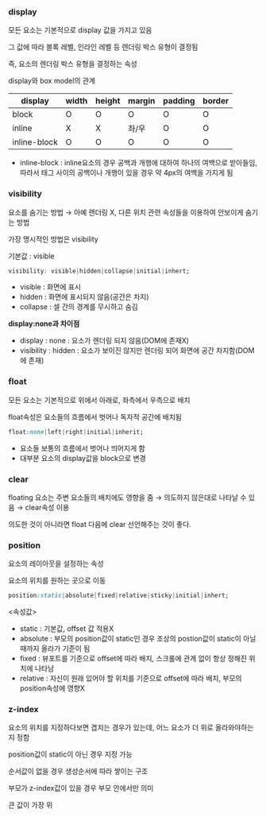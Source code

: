 ### display

모든 요소는 기본적으로 display 값을 가지고 있음

그 값에 따라 블록 레벨, 인라인 레벨 등 렌더링 박스 유형이 결정됨

즉, 요소의 렌더링 박스 유형을 결정하는 속성

display와 box model의 관계

| display | width | height | margin | padding | border |
| --- | --- | --- | --- | --- | --- |
| block | O | O | O | O | O |
| inline | X | X | 좌/우 | O | O |
| inline-block | O | O | O | O | O |
- inline-block : inline요소의 경우 공백과 개행에 대하여 하나의 여백으로 받아들임, 따라서 태그 사이의 공백이나 개행이 있을 경우 약 4px의 여백을 가지게 됨

### visibility

요소를 숨기는 방법 → 아예 렌더링 X, 다른 위치 관련 속성들을 이용하여 안보이게 숨기는 방법

가장 명시적인 방법은 visibility

기본값 : visible

```css
visibility: visible|hidden|collapse|initial|inhert;
```

- visible : 화면에 표시
- hidden : 화면에 표시되지 않음(공간은 차지)
- collapse : 셀 간의 경계를 무시하고 숨김

**display:none과 차이점**

- display : none : 요소가 렌더링 되지 않음(DOM에 존재X)
- visibility : hidden : 요소가 보이진 않지만 렌더링 되어 화면에 공간 차지함(DOM에 존재)

### float

모든 요소는 기본적으로 위에서 아래로, 좌측에서 우측으로 배치

float속성은 요소들의 흐름에서 벗어나 독자적 공간에 배치됨

```css
float:none|left|right|initial|inherit;
```

- 요소들 보통의 흐름에서 벗어나 띄어지게 함
- 대부분 요소의 display값을 block으로 변경

### clear

floating 요소는 주변 요소들의 배치에도 영향을 줌 → 의도하지 않은대로 나타날 수 있음 → clear속성 이용

의도한 것이 아니라면 float 다음에 clear 선언해주는 것이 좋다.

### position

요소의 레이아웃을 설정하는 속성

요소의 위치를 원하는 곳으로 이동

```css
position:static|absolute|fixed|relative|sticky|initial|inhert;
```

<속성값>

- static : 기본값, offset 값 적용X
- absolute : 부모의 position값이 static인 경우 조상의 postion값이 static이 아닐 때까지 올라가 기준이 됨
- fixed : 뷰포트를 기준으로 offset에 따라 배치, 스크롤에 관계 없이 항상 정해진 위치에 나타남
- relative : 자신이 원래 있어야 할 위치를 기준으로 offset에 따라 배치, 부모의 position속성에 영향X

### z-index

요소의 위치를 지정하다보면 겹치는 경우가 있는데, 어느 요소가 더 위로 올라와야하는지 정함

position값이 static이 아닌 경우 지정 가능

순서값이 없을 경우 생성순서에 따라 쌓이는 구조

부모가 z-index값이 있을 경우 부모 안에서만 의미

큰 값이 가장 위
